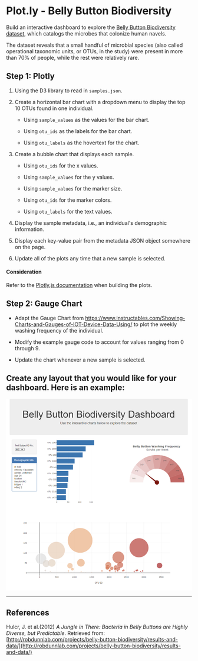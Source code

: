 # Plot.ly - Belly Button Biodiversity

Build an interactive dashboard to explore the [Belly Button Biodiversity dataset](http://robdunnlab.com/projects/belly-button-biodiversity/), which catalogs the microbes that colonize human navels.

The dataset reveals that a small handful of microbial species (also called operational taxonomic units, or OTUs, in the study) were present in more than 70% of people, while the rest were relatively rare.

## Step 1: Plotly

1. Using the D3 library to read in `samples.json`.


2. Create a horizontal bar chart with a dropdown menu to display the top 10 OTUs found in one individual.

    * Using `sample_values` as the values for the bar chart.

    * Using `otu_ids` as the labels for the bar chart.

    * Using `otu_labels` as the hovertext for the chart.


3. Create a bubble chart that displays each sample.

    * Using `otu_ids` for the x values.

    * Using `sample_values` for the y values.

    * Using `sample_values` for the marker size.

    * Using `otu_ids` for the marker colors.

    * Using `otu_labels` for the text values.


4. Display the sample metadata, i.e., an individual's demographic information.


5. Display each key-value pair from the metadata JSON object somewhere on the page.


6. Update all of the plots any time that a new sample is selected.

#### Consideration
Refer to the [Plotly.js documentation](https://plot.ly/javascript/) when building the plots.



## Step 2: Gauge Chart

* Adapt the Gauge Chart from <https://www.instructables.com/Showing-Charts-and-Gauges-of-IOT-Device-Data-Using/> to plot the weekly washing frequency of the individual.

* Modify the example gauge code to account for values ranging from 0 through 9.

* Update the chart whenever a new sample is selected.




## Create any layout that you would like for your dashboard. Here is an example:

![Belly Button Biodiversity Dashboard](Images/app_screenshot.PNG)



- - -
## References

Hulcr, J. et al.(2012) _A Jungle in There: Bacteria in Belly Buttons are Highly Diverse, but Predictable_. Retrieved from: [http://robdunnlab.com/projects/belly-button-biodiversity/results-and-data/](http://robdunnlab.com/projects/belly-button-biodiversity/results-and-data/)
